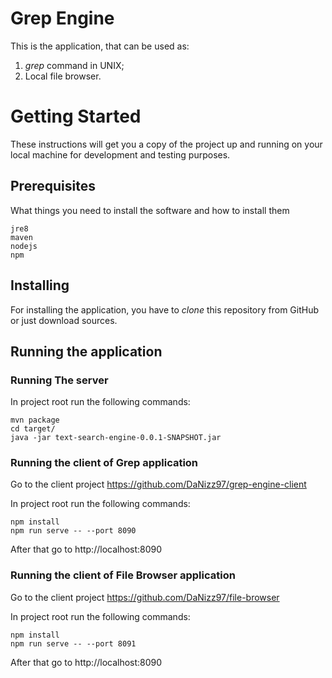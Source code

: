 # Grep Engine 
This is the application, that can be used as:
 1. *grep* command in UNIX;
 2. Local file browser.
 
# Getting Started
These instructions will get you a copy of the project up and running on your local machine for development and testing purposes.

## Prerequisites
What things you need to install the software and how to install them

    jre8
    maven
    nodejs
    npm
    
## Installing
For installing the application, you have to *clone* this repository from GitHub or just download sources.

## Running the application
### Running The server
In project root run the following commands: 

    mvn package 
    cd target/
    java -jar text-search-engine-0.0.1-SNAPSHOT.jar
    
### Running the client of Grep application 
Go to the client project https://github.com/DaNizz97/grep-engine-client

In project root run the following commands: 
    
    npm install
    npm run serve -- --port 8090
    
After that go to http://localhost:8090

### Running the client of File Browser application 
Go to the client project https://github.com/DaNizz97/file-browser

In project root run the following commands: 
        
    npm install
    npm run serve -- --port 8091
    
After that go to http://localhost:8090
   
